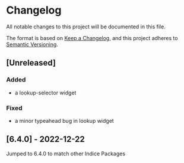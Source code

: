# Changelog

All notable changes to this project will be documented in this file.

The format is based on [Keep a Changelog](https://keepachangelog.com/en/1.0.0/),
and this project adheres to [Semantic Versioning](https://semver.org/spec/v2.0.0.html).

## [Unreleased]

### Added
- a lookup-selector widget
### Fixed
- a minor typeahead bug in lookup widget

## [6.4.0] - 2022-12-22
Jumped to 6.4.0 to match other Indice Packages
